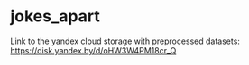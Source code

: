 # jokes_apart
Link to the yandex cloud storage with preprocessed datasets: https://disk.yandex.by/d/oHW3W4PM18cr_Q
